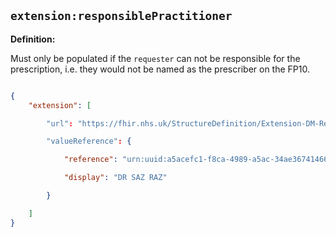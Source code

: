 ## `extension:responsiblePractitioner`

<b>Definition:</b><br>

Must only be populated if the  `requester` can not be responsible for the prescription, i.e. they would not be named as the prescriber on the FP10.

    
```json

{
    "extension": [

        "url": "https://fhir.nhs.uk/StructureDefinition/Extension-DM-ResponsiblePractitioner",

        "valueReference": {

            "reference": "urn:uuid:a5acefc1-f8ca-4989-a5ac-34ae36741466",

            "display": "DR SAZ RAZ"

        }

    ]
}

````